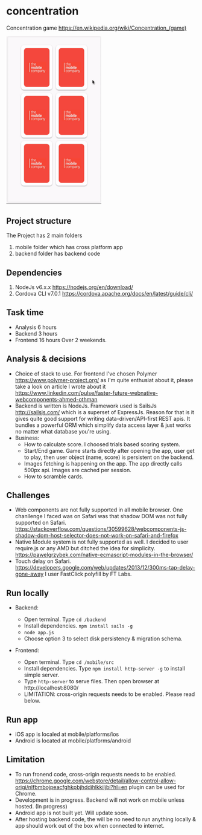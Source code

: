 # concentration
Concentration game https://en.wikipedia.org/wiki/Concentration_(game)

<div>
<img src="https://github.com/othmaan/concentration/blob/master/backend/assets/demo1.gif" alt="demo" width="50%">
</div>


## Project structure
The Project has 2 main folders 
1. mobile folder which has cross platform app
2. backend folder has backend code

## Dependencies
1. NodeJs v6.x.x https://nodejs.org/en/download/
2. Cordova CLI v7.0.1 https://cordova.apache.org/docs/en/latest/guide/cli/

## Task time
- Analysis 6 hours
- Backend 3 hours
- Frontend 16 hours
Over 2 weekends.

## Analysis & decisions 
- Choice of stack to use. For frontend I've chosen Polymer https://www.polymer-project.org/ as I'm quite enthusiat about it, please take a look on article I wrote about it https://www.linkedin.com/pulse/faster-future-webnative-webcomponents-ahmed-othman
- Backend is written is NodeJs. Framework used is SailsJs http://sailsjs.com/ which is a superset of ExpressJs. Reason for that is it gives quite good support for writing data-driven/API-first REST apis.  It bundles a powerful ORM which simplify data access layer & just works no matter what database you're using.
- Business:
  - How to calculate score. I choosed trials based scoring system.
  - Start/End game. Game starts directly after opening the app, user get to play, then user object (name, score) is persistent on the backend.
  - Images fetching is happening on the app. The app directly calls 500px api. Images are cached per session.
  - How to scramble cards.
  
 ## Challenges
 - Web components are not fully supported in all mobile browser. One chanllenge I faced was on Safari was that shadow DOM was not fully supported on Safari. https://stackoverflow.com/questions/30599628/webcomponents-js-shadow-dom-host-selector-does-not-work-on-safari-and-firefox
 - Native Module system is not fully supported as well. I decided to user require.js or any AMD but ditched the idea for simplicity. https://pawelgrzybek.com/native-ecmascript-modules-in-the-browser/
 - Touch delay on Safari. https://developers.google.com/web/updates/2013/12/300ms-tap-delay-gone-away I user FastClick polyfill by FT Labs.
 
 
## Run locally
- Backend: 
  - Open terminal. Type `cd /backend`
  - Install dependencies. `npm install sails -g`
  - `node app.js`
  - Choose option 3 to select disk persistency & migration schema.  
  
- Frontend:
  -  Open terminal. Type `cd /mobile/src`
  - Install dependencies. Type `npm install http-server -g` to install simple server.
  - Type `http-server` to serve files. Then open browser at http://localhost:8080/
  - LIMITATION: cross-origin requests needs to be enabled. Please read below.

## Run app
- iOS app is localed at mobile/platforms/ios
- Android is located at mobile/platforms/android

## Limitation
- To run fronend code, cross-origin requests needs to be enabled. https://chrome.google.com/webstore/detail/allow-control-allow-origi/nlfbmbojpeacfghkpbjhddihlkkiljbi?hl=en plugin can be used for Chrome. 
- Development is in progress. Backend will not work on mobile unless hosted. (In progress)
- Android app is not built yet. Will update soon.
- After hosting backend code, the will be no need to run anything locally & app should work out of the box when connected to internet.
 
